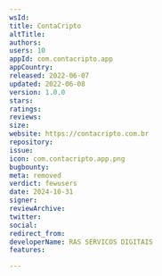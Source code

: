 ```yaml
---
wsId: 
title: ContaCripto
altTitle: 
authors: 
users: 10
appId: com.contacripto.app
appCountry: 
released: 2022-06-07
updated: 2022-06-08
version: 1.0.0
stars: 
ratings: 
reviews: 
size: 
website: https://contacripto.com.br
repository: 
issue: 
icon: com.contacripto.app.png
bugbounty: 
meta: removed
verdict: fewusers
date: 2024-10-31
signer: 
reviewArchive: 
twitter: 
social: 
redirect_from: 
developerName: RAS SERVICOS DIGITAIS
features: 

---
```


